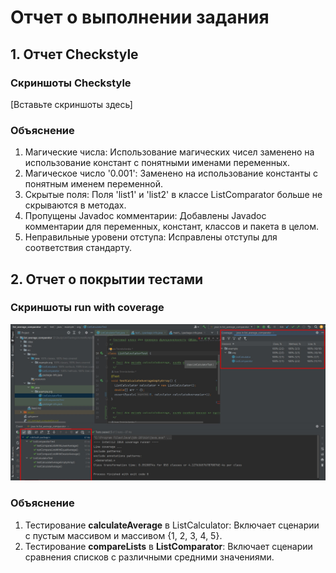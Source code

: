 # Отчет о выполнении задания

## 1. Отчет Checkstyle

### Скриншоты Checkstyle
[Вставьте скриншоты здесь]

### Объяснение
   1. Магические числа: Использование магических чисел заменено на 
использование констант с понятными именами переменных.
   2. Магическое число '0.001': Заменено на использование константы
с понятным именем переменной.
   3. Скрытые поля: Поля 'list1' и 'list2' в классе ListComparator
больше не скрываются в методах.
   4. Пропущены Javadoc комментарии: Добавлены Javadoc комментарии
для переменных, констант, классов и пакета в целом.
   5. Неправильные уровени отступа:
Исправлены отступы для соответствия стандарту.

## 2. Отчет о покрытии тестами

### Скриншоты run with coverage
![](https://github.com/Grusheviy/Unit-tests/blob/dc2c78d4a651da0df1039204236d0985b6c12e18/Final_Task/list_average_comparator/images/Test_coverage.jpg)

### Объяснение
1. Тестирование **calculateAverage** в ListCalculator: 
Включает сценарии с пустым массивом и массивом {1, 2, 3, 4, 5}.
2. Тестирование **compareLists** в **ListComparator**:
Включает сценарии сравнения списков с различными средними значениями.
